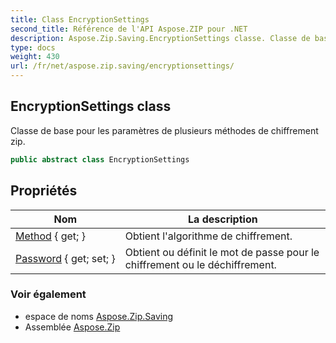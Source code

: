 ```yaml
---
title: Class EncryptionSettings
second_title: Référence de l'API Aspose.ZIP pour .NET
description: Aspose.Zip.Saving.EncryptionSettings classe. Classe de base pour les paramètres de plusieurs méthodes de chiffrement zip.
type: docs
weight: 430
url: /fr/net/aspose.zip.saving/encryptionsettings/
---
```

## EncryptionSettings class

Classe de base pour les paramètres de plusieurs méthodes de chiffrement zip.

```csharp
public abstract class EncryptionSettings
```

## Propriétés

| Nom | La description |
| --- | --- |
| [Method](../../aspose.zip.saving/encryptionsettings/method/) { get; } | Obtient l'algorithme de chiffrement. |
| [Password](../../aspose.zip.saving/encryptionsettings/password/) { get; set; } | Obtient ou définit le mot de passe pour le chiffrement ou le déchiffrement. |

### Voir également

* espace de noms [Aspose.Zip.Saving](../../aspose.zip.saving/)
* Assemblée [Aspose.Zip](../../)


